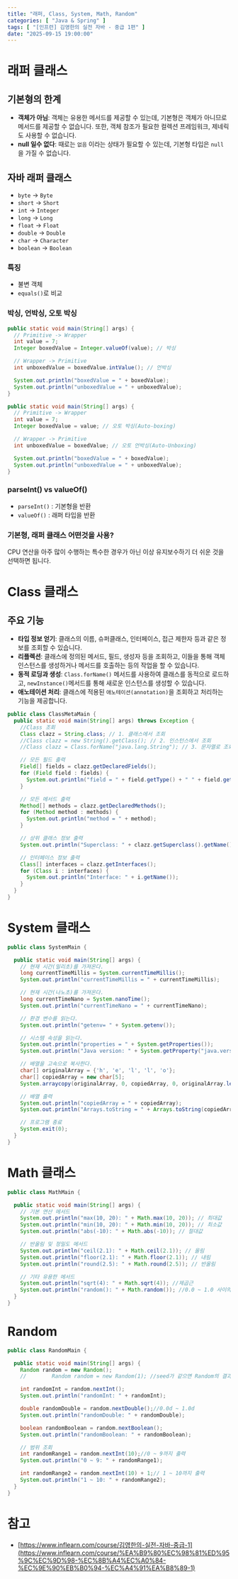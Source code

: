 ```yaml
---
title: "래퍼, Class, System, Math, Random"
categories: [ "Java & Spring" ]
tags: [ "[인프런] 김영한의 실전 자바 - 중급 1편" ]
date: "2025-09-15 19:00:00"
---
```


# 래퍼 클래스

## 기본형의 한계

- **객체가 아님**: 객체는 유용한 메서드를 제공할 수 있는데, 기본형은 객체가 아니므로 메서드를 제공할 수 없습니다. 또한, 객체 참조가 필요한 컬렉션 프레임워크, 제네릭도 사용할 수 없습니다.
- **null 일수 없다**: 때로는 `없음` 이라는 상태가 필요할 수 있는데, 기본형 타입은 `null` 을 가질 수 없습니다.

## 자바 래퍼 클래스

- `byte` → `Byte`
- `short` → `Short`
- `int` → `Integer`
- `long` → `Long`
- `float` → `Float`
- `double` → `Double`
- `char` → `Character`
- `boolean` → `Boolean`

### 특징

- 불변 객체
- `equals()`로 비교

### 박싱, 언박싱, 오토 박싱

```java
public static void main(String[] args) {
  // Primitive -> Wrapper
  int value = 7;
  Integer boxedValue = Integer.valueOf(value); // 박싱

  // Wrapper -> Primitive
  int unboxedValue = boxedValue.intValue(); // 언박싱

  System.out.println("boxedValue = " + boxedValue);
  System.out.println("unboxedValue = " + unboxedValue);
}
```

```java
public static void main(String[] args) {
  // Primitive -> Wrapper
  int value = 7;
  Integer boxedValue = value; // 오토 박싱(Auto-boxing)

  // Wrapper -> Primitive
  int unboxedValue = boxedValue; // 오토 언박싱(Auto-Unboxing)

  System.out.println("boxedValue = " + boxedValue);
  System.out.println("unboxedValue = " + unboxedValue);
}
```

### parseInt() vs valueOf()

- `parseInt()` : 기본형을 반환
- `valueOf()` : 래퍼 타입을 반환

### 기본형, 래퍼 클래스 어떤것을 사용?

CPU 연산을 아주 많이 수행하는 특수한 경우가 아닌 이상 유지보수하기 더 쉬운 것을 선택하면 됩니다.

# Class 클래스

## 주요 기능

- **타입 정보 얻기**: 클래스의 이름, 슈퍼클래스, 인터페이스, 접근 제한자 등과 같은 정보를 조회할 수 있습니다.
- **리플렉션**: 클래스에 정의된 메서드, 필드, 생성자 등을 조회하고, 이들을 통해 객체 인스턴스를 생성하거나 메서드를 호출하는 등의 작업을 할 수 있습니다.
- **동적 로딩과 생성**: `Class.forName()` 메서드를 사용하여 클래스를 동적으로 로드하고, `newInstance()`메서드를 통해 새로운 인스턴스를 생성할 수 있습니다.
- **애노테이션 처리**: 클래스에 적용된 `애노테이션(annotation)`을 조회하고 처리하는 기능을 제공합니다.

```java
public class ClassMetaMain {
  public static void main(String[] args) throws Exception {
    //Class 조회
    Class clazz = String.class; // 1. 클래스에서 조회
    //Class clazz = new String().getClass(); // 2. 인스턴스에서 조회
    //Class clazz = Class.forName("java.lang.String"); // 3. 문자열로 조회

    // 모든 필드 출력
    Field[] fields = clazz.getDeclaredFields();
    for (Field field : fields) {
      System.out.println("field = " + field.getType() + " " + field.getName());
    }

    // 모든 메서드 출력
    Method[] methods = clazz.getDeclaredMethods();
    for (Method method : methods) {
      System.out.println("method = " + method);
    }

    // 상위 클래스 정보 출력
    System.out.println("Superclass: " + clazz.getSuperclass().getName());

    // 인터페이스 정보 출력
    Class[] interfaces = clazz.getInterfaces();
    for (Class i : interfaces) {
      System.out.println("Interface: " + i.getName());
    }
  }
}
```

# System 클래스

```java
public class SystemMain {

  public static void main(String[] args) {
    // 현재 시간(밀리초)를 가져온다.
    long currentTimeMillis = System.currentTimeMillis();
    System.out.println("currentTimeMillis = " + currentTimeMillis);

    // 현재 시간(나노초)를 가져온다.
    long currentTimeNano = System.nanoTime();
    System.out.println("currentTimeNano = " + currentTimeNano);

    // 환경 변수를 읽는다.
    System.out.println("getenv= " + System.getenv());

    // 시스템 속성을 읽는다.
    System.out.println("properties = " + System.getProperties());
    System.out.println("Java version: " + System.getProperty("java.version"));

    // 배열을 고속으로 복사한다.
    char[] originalArray = {'h', 'e', 'l', 'l', 'o'};
    char[] copiedArray = new char[5];
    System.arraycopy(originalArray, 0, copiedArray, 0, originalArray.length);

    // 배열 출력
    System.out.println("copiedArray = " + copiedArray);
    System.out.println("Arrays.toString = " + Arrays.toString(copiedArray));

    // 프로그램 종료
    System.exit(0);
  }
}
```

# Math 클래스

```java
public class MathMain {

  public static void main(String[] args) {
    // 기본 연산 메서드
    System.out.println("max(10, 20): " + Math.max(10, 20)); // 최대값
    System.out.println("min(10, 20): " + Math.min(10, 20)); // 최소값
    System.out.println("abs(-10): " + Math.abs(-10)); // 절대값

    // 반올림 및 정밀도 메서드
    System.out.println("ceil(2.1): " + Math.ceil(2.1)); // 올림
    System.out.println("floor(2.1): " + Math.floor(2.1)); // 내림
    System.out.println("round(2.5): " + Math.round(2.5)); // 반올림

    // 기타 유용한 메서드
    System.out.println("sqrt(4): " + Math.sqrt(4)); //제곱근
    System.out.println("random(): " + Math.random()); //0.0 ~ 1.0 사이의 double 값
  }
}
```

# Random

```java
public class RandomMain {

  public static void main(String[] args) {
    Random random = new Random();
    //        Random random = new Random(1); //seed가 같으면 Random의 결과가 같다.

    int randomInt = random.nextInt();
    System.out.println("randomInt: " + randomInt);

    double randomDouble = random.nextDouble();//0.0d ~ 1.0d
    System.out.println("randomDouble: " + randomDouble);

    boolean randomBoolean = random.nextBoolean();
    System.out.println("randomBoolean: " + randomBoolean);

    // 범위 조회
    int randomRange1 = random.nextInt(10);//0 ~ 9까지 출력
    System.out.println("0 ~ 9: " + randomRange1);

    int randomRange2 = random.nextInt(10) + 1;// 1 ~ 10까지 출력
    System.out.println("1 ~ 10: " + randomRange2);
  }
}
```

# 참고

- [https://www.inflearn.com/course/김영한의-실전-자바-중급-1](https://www.inflearn.com/course/%EA%B9%80%EC%98%81%ED%95%9C%EC%9D%98-%EC%8B%A4%EC%A0%84-%EC%9E%90%EB%B0%94-%EC%A4%91%EA%B8%89-1)
